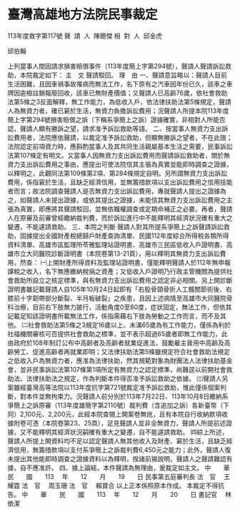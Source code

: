 # 臺灣高雄地方法院民事裁定
113年度救字第117號
聲  請  人  陳聰傑
相  對  人  邱金虎

邱伯翰


上列當事人間因請求損害賠償事件（113年度簡上字第294號），聲請人聲請訴訟救助，本院裁定如下：
主　文
聲請駁回。
理　由
一、聲請意旨略以：聲請人目前生活困難，且因車禍事故罹病而無法工作，名下原有之汽車因年份已久，該車之車牌因逾檢註銷報廢回收，該車已無財產價值；又聲請人已高齡76歲，依社會救助法第5條之3反面解釋，無工作能力，為低收入戶，依法律扶助法第5條規定，聲請人為無資力者，確已窘於生活，無資力負擔訴訟費用；況聲請人所提本院113年度簡上字第294號損害賠償之訴（下稱系爭簡上之訴）證據確實，非相對人所能否認，聲請人顯有勝訴之望，請求准予訴訟救助等語。
二、按當事人無資力支出訴訟費用者，法院應依聲請，以裁定准予訴訟救助，但顯無勝訴之望者，不在此限；法院認定前項資力時，應斟酌當事人及其共同生活親屬基本生活之需要，民事訴訟法第107條定有明文。又當事人因無資力支出訴訟費用而聲請訴訟救助者，關於無資力支出訴訟費用之事由，應提出可使法院信其主張為真實並能即時調查之證據，以釋明之，此觀同法第109條第2項、第284條規定自明。另所謂無資力支出訴訟費用，係指窘於生活，且缺乏經濟信用，並無籌措款項以支出訴訟費用之信用技能者而言；故法院調查聲請人是否無資力支出訴訟費用，專就聲請人提出之證據為之，如聲請人未提出證據，或依其提出之證據，未能信其無資力支出訴訟費用之主張為真實，即應將其聲請駁回，並無依職權調查或定期命補正之必要。再者，聲請人在原審及前審曾經繳納裁判費，而於訴訟進行中不能釋明其經濟狀況確有重大之變遷，不能遽請救助。
三、本院之判斷
聲請人對其所提系爭簡上之訴聲請訴訟救助，固據提出全國財產稅總歸戶財產查詢清單、民國112年度綜合所得稅各類所得資料清單、高雄市區監理所苓雅監理站證明書、高雄市三民區低收入戶證明書、高雄市立大同醫院診斷證明書（本院卷第13-21頁），用以釋明其無資力支出訴訟費用，然查：
㈠上開財產所得資料及監理站證明書，僅能釋明聲請人於112年無申報課稅之收入，名下無應繳納稅捐之資產；又低收入戶證明乃行政主管機關為提供社會救助所設立之核定標準，與有無資力支出訴訟費用之認定非必相關。另上開診斷證明書雖記載聲請人自105年10月24日起即有「右股骨頸骨折人工髖關節術後、右膝前十字韌帶部分斷裂、半月板破裂」之疾患，且因上述病情至高雄市大同醫院骨科治療，目前右下肢無力跛行，活動角度0至80度，症狀固定，無法工作，但依其記載足知該證明書所載無法工作，係指需藉右下肢為勞動之工作而言，而不及其他。
㈡社會救助法第5條之3規定16歲以上、未滿65歲為有工作能力，僅係為利於社福機關審核可否提供社會救助之標準，並不表示超過65歲者即無工作能力，此由政府於108年制訂公布中高齡者及高齡者就業促進法，鼓勵雇主晉用中高齡及高齡勞工、促進高齡者再就業即明；又法律扶助法第5條雖規定符合社會救助法規定之低收入戶為無資力者，應准為法律扶助，然其規範對象為財團法人法律扶助基金會，並非民事訴訟法第107條第1項所定有無資力之認定標準，尚難逕以前開社會救助法、法律扶助法之規定，作為判斷本件得否准予訴訟救助之依據。
㈢聲請人另案雖經臺灣高等法院以113年度抗字第721號裁定准予訴訟救助，惟此僅係個案判斷，對本件並無拘束力。況聲請人前分別於113年7月22日、113年10月8日繳納系爭簡上之訴原審（113年度雄簡字第2110號）裁判費（含追加之訴）各新臺幣（下同）2,100元、2,200元，此經本院查閱上開案卷無訛，且有本院自行收納款項收據附卷可憑（本院卷第23、25頁），足見聲請人並非全無資力，聲請人所提前述證據，又不能釋明其經濟狀況嗣確有重大之變遷，自不能遽請救助。
㈣綜上所述，聲請人所提上開資料均不足以認定聲請人無其他收入及財產、窘於生活，且缺乏經濟信用，無籌措款項以支付系爭簡上之訴裁判費6,450元之能力；此外，聲請人復未提出其他能即時調查之證據資料以為釋明，揆諸前揭說明，聲請人之聲請難認有據，自不應准許。
四、據上論結，本件聲請為無理由，爰裁定如主文。
中　　華　　民　　國　　113 　年　　12　　月　　19　　日
民事第五庭審判長 法　官　 王耀霆
法　官　 周玉珊
法　官　 賴寶合
以上正本係照原本作成。
本裁定不得抗告。
中　　華　　民　　國　　113 　年　　12　　月　　20　　日
書記官　 林依潔